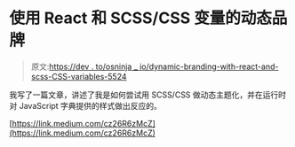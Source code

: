 # 使用 React 和 SCSS/CSS 变量的动态品牌

> 原文:[https://dev . to/osninja _ io/dynamic-branding-with-react-and-scss-CSS-variables-5524](https://dev.to/osninja_io/dynamic-branding-with-react-and-scss-css-variables-5524)

我写了一篇文章，讲述了我是如何尝试用 SCSS/CSS 做动态主题化，并在运行时对 JavaScript 字典提供的样式做出反应的。

[https://link.medium.com/cz26R6zMcZ](https://link.medium.com/cz26R6zMcZ)